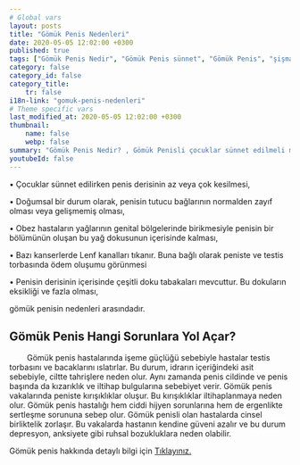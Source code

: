 ```yaml
---
# Global vars
layout: posts
title: "Gömük Penis Nedenleri"
date: 2020-05-05 12:02:00 +0300
published: true
tags: ["Gömük Penis Nedir", "Gömük Penis sünnet", "Gömük Penis", "şişman çocukta gömük penis", "gömük penis penis boyu", "Gömük Penis Nedeni", "Gömük Penis Teşhis", "Gömük Penis Ameliyatı Ne Zaman" , "Gömük Penis Ameliyatı", "Gömük Penis Tedavisi" , "gömük penis çözüm", "gömük penis sorunu", "gömük penis ameliyatı sonrası"]
category: false
category_id: false
category_title:
    tr: false
i18n-link: "gomuk-penis-nedenleri"
# Theme specific vars
last_modified_at: 2020-05-05 12:02:00 +0300
thumbnail:
    name: false
    webp: false
summary: "Gömük Penis Nedir? , Gömük Penisli çocuklar sünnet edilmeli midir? , Gömük Penis, obez çocuklarda zayıflama halinde düzelir mi? , Penis  boyutları Gömük Peniste normal midir? , Gömük Penis Nedenleri , Gömük Penis Hangi Sorunlara Yol Açar? , Gömük Penis Teşhisi , Gömük Penis Ameliyatı Ne Zaman Yapılmalıdır? , Gömük Penis Ameliyatı , Gömük Penis Tedavisi"
youtubeId: false
---
```


•	Çocuklar sünnet edilirken penis derisinin az veya çok kesilmesi,

•	Doğumsal bir durum olarak, penisin tutucu bağlarının normalden zayıf olması veya gelişmemiş olması,

•	Obez hastaların yağlarının genital bölgelerinde birikmesiyle penisin bir bölümünün oluşan bu yağ dokusunun içerisinde kalması,

•	Bazı kanserlerde Lenf kanalları tıkanır. Buna bağlı olarak peniste ve testis torbasında ödem oluşumu görünmesi

•	Penisin derisinin içerisinde çeşitli doku tabakaları mevcuttur. Bu dokuların eksikliği ve fazla olması,

gömük penisin nedenleri arasındadır.

## Gömük Penis Hangi Sorunlara Yol Açar?

&nbsp;&nbsp;&nbsp;&nbsp;&nbsp;&nbsp;&nbsp;&nbsp;Gömük penis hastalarında işeme güçlüğü sebebiyle hastalar testis torbasını ve bacaklarını ıslatırlar. Bu durum, idrarın içeriğindeki asit sebebiyle, ciltte tahrişlere neden olur. Aynı zamanda penis cildinde ve penis başında da kızarıklık ve iltihap bulgularına sebebiyet verir. Gömük penis vakalarında peniste kırışıklıklar oluşur. Bu kırışıklıklar iltihaplanmaya neden olur. Gömük penis hastalığı hem ciddi hijyen sorunlarına hem de ergenlikte sertleşme sorununa sebep olur. Gömük penisli olan hastalarda cinsel birliktelik zorlaşır. Bu vakalarda hastanın kendine güveni azalır ve bu durum depresyon, anksiyete gibi ruhsal bozukluklara neden olabilir.    

Gömük penis hakkında detaylı bilgi için [Tıklayınız.](https://www.onoluroloji.com/gomuk-penis)
